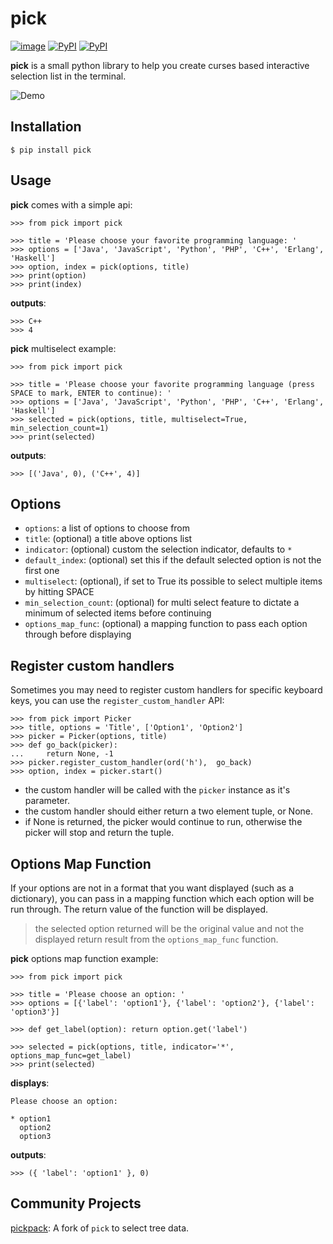 # pick

[![image](https://github.com/wong2/pick/actions/workflows/ci.yml/badge.svg)](https://github.com/wong2/pick/actions/workflows/ci.yml)
[![PyPI](https://img.shields.io/pypi/v/pick.svg)](https://pypi.python.org/pypi/pick)
[![PyPI](https://img.shields.io/pypi/dm/pick)](https://pypi.python.org/pypi/pick)

**pick** is a small python library to help you create curses based
interactive selection list in the terminal.

![Demo](https://github.com/wong2/pick/raw/master/example/basic.gif)

## Installation

    $ pip install pick

## Usage

**pick** comes with a simple api:

    >>> from pick import pick

    >>> title = 'Please choose your favorite programming language: '
    >>> options = ['Java', 'JavaScript', 'Python', 'PHP', 'C++', 'Erlang', 'Haskell']
    >>> option, index = pick(options, title)
    >>> print(option)
    >>> print(index)

**outputs**:

    >>> C++
    >>> 4

**pick** multiselect example:

    >>> from pick import pick

    >>> title = 'Please choose your favorite programming language (press SPACE to mark, ENTER to continue): '
    >>> options = ['Java', 'JavaScript', 'Python', 'PHP', 'C++', 'Erlang', 'Haskell']
    >>> selected = pick(options, title, multiselect=True, min_selection_count=1)
    >>> print(selected)

**outputs**:

    >>> [('Java', 0), ('C++', 4)]

## Options

- `options`: a list of options to choose from
- `title`: (optional) a title above options list
- `indicator`: (optional) custom the selection indicator, defaults to `*`
- `default_index`: (optional) set this if the default selected option
  is not the first one
- `multiselect`: (optional), if set to True its possible to select
  multiple items by hitting SPACE
- `min_selection_count`: (optional) for multi select feature to
  dictate a minimum of selected items before continuing
- `options_map_func`: (optional) a mapping function to pass each
  option through before displaying

## Register custom handlers

Sometimes you may need to register custom handlers for specific keyboard
keys, you can use the `register_custom_handler` API:

    >>> from pick import Picker
    >>> title, options = 'Title', ['Option1', 'Option2']
    >>> picker = Picker(options, title)
    >>> def go_back(picker):
    ...     return None, -1
    >>> picker.register_custom_handler(ord('h'),  go_back)
    >>> option, index = picker.start()

- the custom handler will be called with the `picker` instance as
  it\'s parameter.
- the custom handler should either return a two element tuple, or
  None.
- if None is returned, the picker would continue to run, otherwise the
  picker will stop and return the tuple.

## Options Map Function

If your options are not in a format that you want displayed (such as a
dictionary), you can pass in a mapping function which each option will
be run through. The return value of the function will be displayed.

> the selected option returned will be the original value and not the
> displayed return result from the `options_map_func` function.

**pick** options map function example:

    >>> from pick import pick

    >>> title = 'Please choose an option: '
    >>> options = [{'label': 'option1'}, {'label': 'option2'}, {'label': 'option3'}]

    >>> def get_label(option): return option.get('label')

    >>> selected = pick(options, title, indicator='*', options_map_func=get_label)
    >>> print(selected)

**displays**:

    Please choose an option:

    * option1
      option2
      option3

**outputs**:

    >>> ({ 'label': 'option1' }, 0)

## Community Projects

[pickpack](https://github.com/anafvana/pickpack): A fork of `pick` to select tree data.
